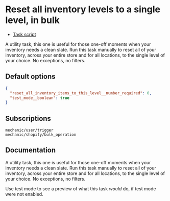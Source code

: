 # Reset all inventory levels to a single level, in bulk

* [Task script](./script.liquid)

A utility task, this one is useful for those one-off moments when your inventory needs a clean slate. Run this task manually to reset all of your inventory, across your entire store and for all locations, to the single level of your choice. No exceptions, no filters.

## Default options

```json
{
  "reset_all_inventory_items_to_this_level__number_required": 0,
  "test_mode__boolean": true
}
```

## Subscriptions

```liquid
mechanic/user/trigger
mechanic/shopify/bulk_operation
```

## Documentation

A utility task, this one is useful for those one-off moments when your inventory needs a clean slate. Run this task manually to reset all of your inventory, across your entire store and for all locations, to the single level of your choice. No exceptions, no filters.

Use test mode to see a preview of what this task _would_ do, if test mode were not enabled.